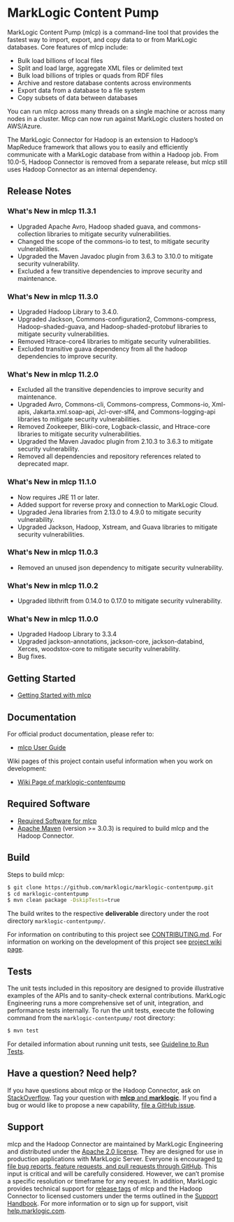 # MarkLogic Content Pump

MarkLogic Content Pump (mlcp) is a command-line tool that provides the fastest way to import, export, and copy data to or from MarkLogic databases. Core features of mlcp include:

* Bulk load billions of local files
* Split and load large, aggregate XML files or delimited text
* Bulk load billions of triples or quads from RDF files
* Archive and restore database contents across environments
* Export data from a database to a file system
* Copy subsets of data between databases

You can run mlcp across many threads on a single machine or across many nodes in a cluster. Mlcp can now run against MarkLogic clusters hosted on AWS/Azure. 

The MarkLogic Connector for Hadoop is an extension to Hadoop’s MapReduce framework that allows you to easily and efficiently communicate with a MarkLogic database from within a Hadoop job. From 10.0-5, Hadoop Connector is removed from a separate release, but mlcp still uses Hadoop Connector as an internal dependency.

## Release Notes

### What's New in mlcp 11.3.1

- Upgraded Apache Avro, Hadoop shaded guava, and commons-collection libraries to mitigate security vulnerabilities.
- Changed the scope of the commons-io to test, to mitigate security vulnerabilities.
- Upgraded the Maven Javadoc plugin from 3.6.3 to 3.10.0 to mitigate security vulnerability.
- Excluded a few transitive dependencies to improve security and maintenance.

### What's New in mlcp 11.3.0

- Upgraded Hadoop Library to 3.4.0.
- Upgraded Jackson, Commons-configuration2, Commons-compress, Hadoop-shaded-guava, and Hadoop-shaded-protobuf libraries to mitigate security vulnerabilities.
- Removed Htrace-core4 libraries to mitigate security vulnerabilities.
- Excluded transitive guava dependency from all the hadoop dependencies to improve security.

### What's New in mlcp 11.2.0

- Excluded all the transitive dependencies to improve security and maintenance. 
- Upgraded Avro, Commons-cli, Commons-compress, Commons-io, Xml-apis, Jakarta.xml.soap-api, Jcl-over-slf4, and Commons-logging-api libraries to mitigate security vulnerabilities.
- Removed Zookeeper, Bliki-core, Logback-classic, and Htrace-core libraries to mitigate security vulnerabilities.
- Upgraded the Maven Javadoc plugin from 2.10.3 to 3.6.3 to mitigate security vulnerability.
- Removed all dependencies and repository references related to deprecated mapr.

### What's New in mlcp 11.1.0
- Now requires JRE 11 or later.
- Added support for reverse proxy and connection to MarkLogic Cloud. 
- Upgraded Jena libraries from 2.13.0 to 4.9.0 to mitigate security vulnerability.
- Upgraded Jackson, Hadoop, Xstream, and Guava libraries to mitigate security vulnerabilities.

### What's New in mlcp 11.0.3
- Removed an unused json dependency to mitigate security vulnerability.
  
### What's New in mlcp 11.0.2
- Upgraded libthrift from 0.14.0 to 0.17.0 to mitigate security vulnerability.

### What's New in mlcp 11.0.0
- Upgraded Hadoop Library to 3.3.4
- Upgraded jackson-annotations, jackson-core, jackson-databind, Xerces, woodstox-core to mitigate security vulnerability.
- Bug fixes.

## Getting Started

- [Getting Started with mlcp](http://docs.marklogic.com/guide/mlcp/getting-started)

## Documentation

For official product documentation, please refer to:

- [mlcp User Guide](http://docs.marklogic.com/guide/mlcp)

Wiki pages of this project contain useful information when you work on development:

- [Wiki Page of marklogic-contentpump](https://github.com/marklogic/marklogic-contentpump/wiki)

## Required Software

- [Required Software for mlcp](http://docs.marklogic.com/guide/mlcp/install#id_44231)
- [Apache Maven](https://maven.apache.org/) (version >= 3.0.3) is required to build mlcp and the Hadoop Connector.

## Build

Steps to build mlcp:

``` bash
$ git clone https://github.com/marklogic/marklogic-contentpump.git
$ cd marklogic-contentpump
$ mvn clean package -DskipTests=true
```

The build writes to the respective **deliverable** directory under the root directory `marklogic-contentpump/`.

For information on contributing to this project see [CONTRIBUTING.md](https://github.com/marklogic/marklogic-contentpump/blob/develop/CONTRIBUTING.md). For information on working on the development of this project see [project wiki page](https://github.com/marklogic/marklogic-contentpump/wiki).

## Tests

The unit tests included in this repository are designed to provide illustrative examples of the APIs and to sanity-check external contributions. MarkLogic Engineering runs a more comprehensive set of unit, integration, and performance tests internally. To run the unit tests, execute the following command from the `marklogic-contentpump/` root directory:

``` bash
$ mvn test
```

For detailed information about running unit tests, see [Guideline to Run Tests](https://github.com/marklogic/marklogic-contentpump/wiki/Guideline-to-Run-Tests).

## Have a question? Need help?

If you have questions about mlcp or the Hadoop Connector, ask on [StackOverflow](http://stackoverflow.com/questions/tagged/mlcp). Tag your question with [**mlcp** and **marklogic**](http://stackoverflow.com/questions/tagged/mlcp+marklogic). If you find a bug or would like to propose a new capability, [file a GitHub issue](https://github.com/marklogic/marklogic-contentpump/issues/new).

## Support

mlcp and the Hadoop Connector are maintained by MarkLogic Engineering and distributed under the [Apache 2.0 license](https://github.com/marklogic/marklogic-contentpump/blob/develop/LICENSE). They are designed for use in production applications with MarkLogic Server. Everyone is encouraged [to file bug reports, feature requests, and pull requests through GitHub](https://github.com/marklogic/marklogic-contentpump/issues/new). This input is critical and will be carefully considered. However, we can’t promise a specific resolution or timeframe for any request. In addition, MarkLogic provides technical support for [release tags](https://github.com/marklogic/marklogic-contentpump/releases) of mlcp and the Hadoop Connector to licensed customers under the terms outlined in the [Support Handbook](http://www.marklogic.com/files/Mark_Logic_Support_Handbook.pdf). For more information or to sign up for support, visit [help.marklogic.com](http://help.marklogic.com).

